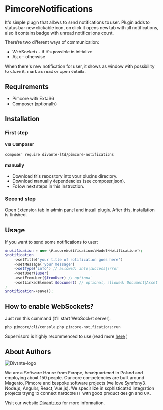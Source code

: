 # PimcoreNotifications
 
It's simple plugin that allows to send notifications to user. 
Plugin adds to status bar new clickable icon, on click it opens
new tab with all notifications, also it contains badge with unread
notifications count.

There're two different ways of communication:
- WebSockets - if it's possible to initialize
- Ajax - otherwise

When there's new notification for user, it shows as window
with possibility to close it, mark as read or open details.

## Requirements

- Pimcore with ExtJS6
- Composer (optionally)

## Installation

### First step

#### via Composer

```
composer require divante-ltd/pimcore-notifications
```

#### manually

- Download this repository into your plugins directory.
- Download manually dependencies (see composer.json).
- Follow next steps in this instruction.

### Second step

Open Extension tab in admin panel and install plugin.
After this, installation is finished.

## Usage

If you want to send some notifications to user:
```php
$notification = new \PimcoreNotifications\Model\Notification();
$notification
    ->setTitle('your title of notification goes here')
    ->setMessage('your message')
    ->setType('info') // allowed: info|success|error
    ->setUser($user)
    ->setFromUser($fromUser) // optional
    ->setLinkedElement($document) // optional, allowed: Document|Asset|Object
;
$notification->save();
```

## How to enable WebSockets?

Just run this command (it'll start WebSocket server):
```
php pimcore/cli/console.php pimcore-notifications:run
```

Supervisord is highly recommended to use (read more [here](http://socketo.me/docs/deploy#supervisor) )


## About Authors


![Divante-logo](http://divante.co///logo_1.png "Divante")

We are a Software House from Europe, headquartered in Poland and employing about 150 people. Our core competencies are built around Magento, Pimcore and bespoke software projects (we love Symfony3, Node.js, Angular, React, Vue.js). We specialize in sophisticated integration projects trying to connect hardcore IT with good product design and UX.

Visit our website [Divante.co](https://divante.co/ "Divante.co") for more information.
